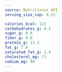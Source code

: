 ```yaml
---
source: Nutritionix API
serving_size_cup: 0.25

calories_kcal: 121
carbohydrates_g: 0.1
sugar_g: 0.0
fiber_g: 0.0
protein_g: 13.3
fat_g: 7.8
saturated_fat_g: 2.4
cholesterol_mg: 73
sodium_mg: 99
---
```


